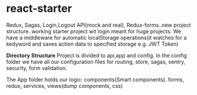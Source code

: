 # react-starter
Redux, Sagas, Login,Logout API(mock and real), Redux-forms..new project structure..working starter project wit login meant for huge projects. 
We have a middleware for automatic localStorage operations(it watches for a kedyword and saves action data to specified storage e.g. JWT Token)

**Directory Structure**
Project is divided to api,app and config. In the config folder we have all our configuration files for routing, store,
sagas, sentry, security, form validation.

The App folder holds our logic: components(Smart components). forms, redux, services, views(dump components, css)
